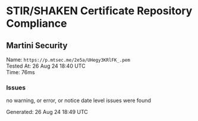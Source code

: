 # STIR/SHAKEN Certificate Repository Compliance

## Martini Security

Name: `https://p.mtsec.me/2e5a/UHegy3KRlFK_.pem`\
Tested At: 26 Aug 24 18:40 UTC\
Time: 76ms

### Issues

no warning, or error, or notice date level issues were found

Generated: 26 Aug 24 18:49 UTC